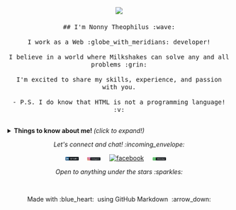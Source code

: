 <p align="center">
  <img src="https://media.giphy.com/media/MeJgB3yMMwIaHmKD4z/giphy.gif" width="30%">
  <br><br>
  <samp>
    ## I'm Nonny Theophilus :wave:
    <br><br>
    I work as a Web :globe_with_meridians: developer!
    <br><br>
    I believe in a world where Milkshakes can solve any and all problems :grin:
    <br><br>
    I'm excited to share my skills, experience, and passion with you.
    <br><br>
    - P.S. I do know that HTML is not a programming language! :v:
  </samp>
</p>

<br>

<details>
  <summary> <b> Things to know about me! </b> <i>(click to expand!)</i> </summary>
  
  <br>
  
  [![Github Stats By Anurag](https://github-readme-stats.vercel.app/api?username=Coding-Nonny&show_icons=true&title_color=fff&icon_color=79ff97&text_color=9f9f9f&bg_color=151515)](https://github.com/Coding-Nonny/github-readme-stats)

---

### - Languages and Tools...

<p align="center">

  <!-- For more icons please follow  https://github.com/MikeCodesDotNET/ColoredBadges -->

  <img src="https://github.com/Quadrified/Quadrified/blob/master/assets/svg/dev/frameworks/react.svg" alt="react" style="vertical-align:top; margin:4px">
  <img src="https://github.com/Quadrified/Quadrified/blob/master/assets/svg/dev/languages/js.svg" alt="js" style="vertical-align:top; margin:4px">
  <img src="https://github.com/Quadrified/Quadrified/blob/master/assets/svg/dev/services/npm.svg" alt="npm" style="vertical-align:top; margin:4px">
  <img src="https://github.com/Quadrified/Quadrified/blob/master/assets/svg/dev/tools/visualstudio_code.svg" alt="vscode" style="vertical-align:top; margin:4px">
  <img src="https://github.com/Quadrified/Quadrified/blob/master/assets/svg/dev/tools/powershell.svg" alt="powershell" style="vertical-align:top; margin:4px">
   <img src="https://github.com/Quadrified/Quadrified/blob/master/assets/svg/dev/languages/php.svg" alt="php" style="vertical-align:top; margin:4px">

---

</p>

### - I'm currently...

- Improving my React JS skills.
  
---

</details>

<p align="center"> 
  <i> Let's connect and chat! :incoming_envelope: </i>
</p>

<p align="center">
  <a href="https://www.linkedin.com/in/theophilus-chinonso-chikezie-2a4555237"><img src="https://github.com/MikeCodesDotNET/ColoredBadges/blob/master/svg/social/linkedin.svg" width="30px" alt="LinkedIn"></a> &nbsp; &nbsp;
  <a href="https://instagram.com/nonny_theophilus?igshid=YmMyMTA2M2Y="><img src="https://github.com/MikeCodesDotNET/ColoredBadges/blob/master/svg/social/instagram.svg" width="30px" alt="Instagram"></a> &nbsp; &nbsp;
  <a href="https://www.facebook.com/theophilusnonny"><img src="https://github.com/Quadrified/Quadrified/blob/master/assets/my_svgs/facebook.svg" width="30px" alt="facebook"></a> &nbsp; &nbsp;
  <a href="https://wa.me/message/SXGIV25TKXYOO1"><img src="https://github.com/MikeCodesDotNET/ColoredBadges/blob/master/svg/social/whatsapp.svg" width="30px" alt="Whatsapp"></a> &nbsp; &nbsp;
</p>

<p align="center">
  <i> Open to anything under the stars :sparkles: </i>
</p>

<br>

<p align="center">
  Made with :blue_heart: &nbsp;using GitHub Markdown &nbsp;:arrow_down:
</p>
